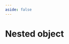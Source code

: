```yaml
---
aside: false
---
```

<script setup>
import Nested from '../../../components/examples/NestedObjects.vue?raw';
</script>
# Nested object
<Editor class="mt-2rem" height="600px" :files="{'App.vue': Nested}" />
